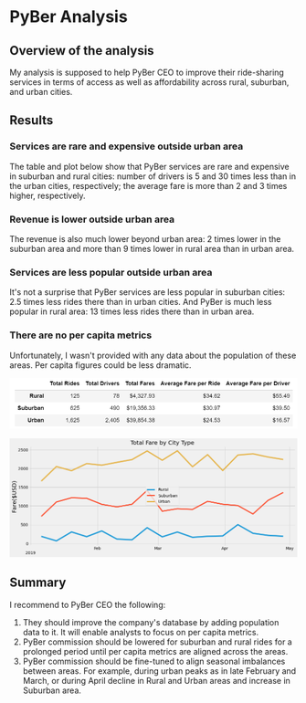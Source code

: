 # PyBer Analysis

## Overview of the analysis
My analysis is supposed to help PyBer CEO to improve their ride-sharing services in terms of access as well as affordability across rural, suburban, and urban cities.

## Results
### Services are rare and expensive outside urban area
The table and plot below show that PyBer services are rare and expensive in suburban and rural cities: number of drivers is 5 and 30 times less than in the urban cities, respectively; the average fare is more than 2 and 3 times higher, respectively.


### Revenue is lower outside urban area
The revenue is also much lower beyond urban area: 2 times lower in the suburban area and more than 9 times lower in rural area than in urban area.

### Services are less popular outside urban area
It's not a surprise that PyBer services are less popular in suburban cities: 2.5 times less rides there than in urban cities. And PyBer is much less popular in rural area: 13 times less rides there than in urban area.

### There are no per capita metrics
Unfortunately, I wasn't provided with any data about the population of these areas. Per capita figures could be less dramatic.

![](analysis/PyBer_summary.png)

![](analysis/PyBer_fare_summary.png)

## Summary
I recommend to PyBer CEO the following:
1. They should improve the company's database by adding population data to it. It will enable analysts to focus on per capita metrics.
2. PyBer commission should be lowered for suburban and rural rides for a prolonged period until per capita metrics are aligned across the areas.
3. PyBer commission should be fine-tuned to align seasonal imbalances between areas. For example, during urban peaks as in late February and March, or during April decline in Rural and Urban areas and increase in Suburban area.
